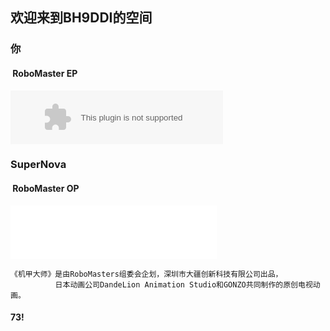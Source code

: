 ## 欢迎来到**BH9DDI**的空间




### 你
####  **RoboMaster EP**

<embed src="//music.163.com/style/swf/widget.swf?sid=518895890&type=2&auto=1&width=320&height=66" width="340" height="86"  allowNetworking="all">

### SuperNova
####  **RoboMaster OP**

<embed frameborder="no" border="0" marginwidth="0" marginheight="0" width=330 height=86 src="//music.163.com/outchain/player?type=3&id=909799896&auto=1&height=66"></embed>
```
《机甲大师》是由RoboMasters组委会企划，深圳市大疆创新科技有限公司出品，
          日本动画公司DandeLion Animation Studio和GONZO共同制作的原创电视动画。
```



#### 73!
